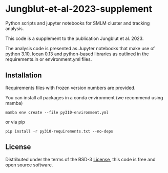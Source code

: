 # Jungblut-et-al-2023-supplement
Python scripts and jupyter notebooks for SMLM cluster and tracking analysis.

This code is a supplement to the publication Jungblut et al. 2023.

The analysis code is presented as Jupyter notebooks that make use of python 3.10, locan 0.13 and python-based libraries as outlined in the requirements.in or environment.yml files. 

## Installation

Requirements files with frozen version numbers are provided.

You can install all packages in a conda environment (we recommend using mamba)

    mamba env create --file py310-environment.yml

or via pip

    pip install -r py310-requirements.txt --no-deps

## License
Distributed under the terms of the BSD-3 [License](https://github.com/super-resolution/Jungblut-et-al-2023-supplement/blob/main/LICENSE), this code is free and open source software.
